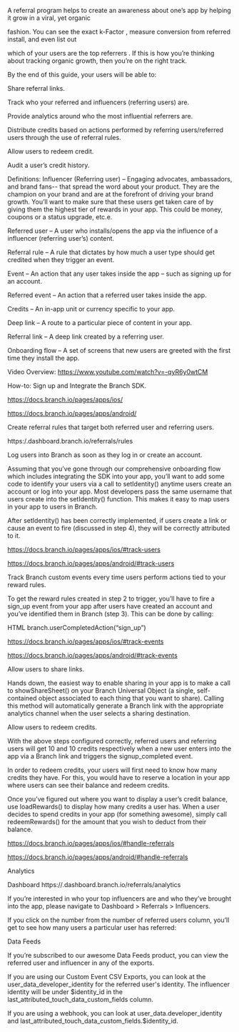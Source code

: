 A referral program helps to create an awareness about one’s app by helping it grow in a viral, yet organic

fashion. You can see the exact k-Factor , measure conversion from referred install, and even list out

 which of your users are the top referrers . If this is how you’re thinking about tracking organic growth, then you’re on the right track.



By the end of this guide, your users will be able to:

Share referral links.

Track who your referred and influencers (referring users) are.

Provide analytics around who the most influential referrers are.

Distribute credits based on actions performed by referring users/referred users through the use of referral rules.

Allow users to redeem credit.

Audit a user’s credit history.


Definitions:
Influencer (Referring user) – Engaging advocates, ambassadors, and brand fans-- that spread the word about your product. They are the champion on your brand and are at the forefront of driving your brand growth. You’ll want to make sure that these users get taken care of by giving them the highest tier of rewards in your app. This could be money, coupons or a status upgrade, etc.e.

Referred user – A user who installs/opens the app via the influence of a influencer (referring user’s) content.

Referral rule – A rule that dictates by how much a user type should get credited when they trigger an event.

Event – An action that any user takes inside the app – such as signing up for an account.

Referred event – An action that a referred user takes inside the app.

Credits – An in-app unit or currency specific to your app.

Deep link – A route to a particular piece of content in your app.

Referral link – A deep link created by a referring user.

Onboarding flow – A set of screens that new users are greeted with the first time they install the app.



Video Overview:
https://www.youtube.com/watch?v=-qyR6y0wtCM

How-to:
Sign up and Integrate the Branch SDK.

https://docs.branch.io/pages/apps/ios/

https://docs.branch.io/pages/apps/android/



Create referral rules that target both referred user and referring users.

https:/.dashboard.branch.io/referrals/rules





Log users into Branch as soon as they log in or create an account.

Assuming that you’ve gone through our comprehensive onboarding flow which includes integrating the SDK into your app, you’ll want to add some code to identify your users via a call to setIdentity() anytime users create an account or log into your app. Most developers pass the same username that users create into the setIdentity() function. This makes it easy to map users in your app to users in Branch.



After setIdentity() has been correctly implemented, if users create a link or cause an event to fire (discussed in step 4), they will be correctly attributed to it.



https://docs.branch.io/pages/apps/ios/#track-users

https://docs.branch.io/pages/apps/android/#track-users



Track Branch custom events every time users perform actions tied to your reward rules.

To get the reward rules created in step 2 to trigger, you’ll have to fire a sign_up event from your app after users have created an account and you’ve identified them in Branch (step 3). This can be done by calling:


HTML
branch.userCompletedAction(“sign_up”)


https://docs.branch.io/pages/apps/ios/#track-events

https://docs.branch.io/pages/apps/android/#track-events



Allow users to share links.

Hands down, the easiest way to enable sharing in your app is to make a call to showShareSheet() on your Branch Universal Object (a single, self-contained object associated to each thing that you want to share). Calling this method will automatically generate a Branch link with the appropriate analytics channel when the user selects a sharing destination.




Allow users to redeem credits.

With the above steps configured correctly, referred users and referring users will get 10 and 10 credits respectively when a new user enters into the app via a Branch link and triggers the signup_completed event.



In order to redeem credits, your users will first need to know how many credits they have. For this, you would have to reserve a location in your app where users can see their balance and redeem credits.



Once you’ve figured out where you want to display a user’s credit balance, use loadRewards() to display how many credits a user has. When a user decides to spend credits in your app (for something awesome), simply call redeemRewards() for the amount that you wish to deduct from their balance.

https://docs.branch.io/pages/apps/ios/#handle-referrals

https://docs.branch.io/pages/apps/android/#handle-referrals


Analytics


Dashboard
https://.dashboard.branch.io/referrals/analytics


If you’re interested in who your top influencers are and who they’ve brought into the app, please navigate to Dashboard > Referrals > Influencers.





If you click on the number from the number of referred users column, you’ll get to see how many users a particular user has referred:





Data Feeds


If you’re subscribed to our awesome Data Feeds product, you can view the referred user and influencer in any of the exports.



If you are using our Custom Event CSV Exports, you can look at the  user_data_developer_identity for the referred user's identity. The influencer identity will be under $identity_id in the last_attributed_touch_data_custom_fields column.



If you are using a webhook, you can look at user_data.developer_identity and last_attributed_touch_data_custom_fields.$identity_id.
